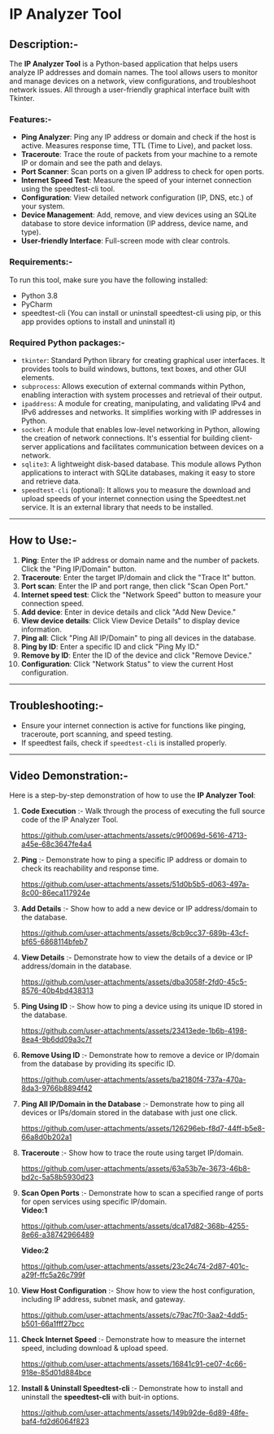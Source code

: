 # IP Analyzer Tool

## Description:-
The **IP Analyzer Tool** is a Python-based application that helps users analyze IP addresses and domain names. The tool allows users to monitor and manage devices on a network, view configurations, and troubleshoot network issues. All through a user-friendly graphical interface built with Tkinter.

### Features:-
- **Ping Analyzer**:  Ping any IP address or domain and check if the host is active. Measures response time, TTL (Time to Live), and packet loss.
- **Traceroute**:  Trace the route of packets from your machine to a remote IP or domain and see the path and delays.
- **Port Scanner**:  Scan ports on a given IP address to check for open ports.
- **Internet Speed Test**:  Measure the speed of your internet connection using the speedtest-cli tool.
- **Configuration**:  View detailed network configuration (IP, DNS, etc.) of your system.
- **Device Management**:  Add, remove, and view devices using an SQLite database to store device information (IP address, device name, and type).
- **User-friendly Interface**:  Full-screen mode with clear controls.

### Requirements:-
To run this tool, make sure you have the following installed:
- Python 3.8
- PyCharm
- speedtest-cli (You can install or uninstall speedtest-cli using pip, or this app provides options to install and uninstall it)

### Required Python packages:-
- `tkinter`: Standard Python library for creating graphical user interfaces. It provides tools to build windows, buttons, text boxes, and other GUI elements.
- `subprocess`: Allows execution of external commands within Python, enabling interaction with system processes and retrieval of their output.
- `ipaddress`: A module for creating, manipulating, and validating IPv4 and IPv6 addresses and networks. It simplifies working with IP addresses in Python.
- `socket`: A module that enables low-level networking in Python, allowing the creation of network connections. It's essential for building client-server applications and facilitates communication between devices on a network.
- `sqlite3`: A lightweight disk-based database. This module allows Python applications to interact with SQLite databases, making it easy to store and retrieve data.
- `speedtest-cli` (optional): It allows you to measure the download and upload speeds of your internet connection using the Speedtest.net service. It is an external library that needs to be installed.
---

## How to Use:-
1. **Ping**: Enter the IP address or domain name and the number of packets. Click the "Ping IP/Domain" button.
2. **Traceroute**: Enter the target IP/domain and click the "Trace It" button.
3. **Port scan**: Enter the IP and port range, then click "Scan Open Port."
4. **Internet speed test**: Click the "Network Speed" button to measure your connection speed.
5. **Add device**: Enter in device details and click "Add New Device."
6. **View device details**: Click View Device Details" to display device information.
7. **Ping all**: Click "Ping All IP/Domain" to ping all devices in the database.
8. **Ping by ID**: Enter a specific ID and click "Ping My ID."
9. **Remove by ID**: Enter the ID of the device and click "Remove Device."
10. **Configuration**: Click "Network Status" to view the current Host configuration.

---

## Troubleshooting:-
- Ensure your internet connection is active for functions like pinging, traceroute, port scanning, and speed testing.
- If speedtest fails, check if `speedtest-cli` is installed properly.

---

## Video Demonstration:-

Here is a step-by-step demonstration of how to use the **IP Analyzer Tool**:

1. **Code Execution** :- Walk through the process of executing the full source code of the IP Analyzer Tool.
   


      https://github.com/user-attachments/assets/c9f0069d-5616-4713-a45e-68c3647fe4a4


2. **Ping** :- Demonstrate how to ping a specific IP address or domain to check its reachability and response time.  
   

      https://github.com/user-attachments/assets/51d0b5b5-d063-497a-8c00-86eca117924e


3. **Add Details** :- Show how to add a new device or IP address/domain to the database.  
   

      https://github.com/user-attachments/assets/8cb9cc37-689b-43cf-bf65-6868114bfeb7



4. **View Details** :- Demonstrate how to view the details of a device or IP address/domain in the database.  
   


      https://github.com/user-attachments/assets/dba3058f-2fd0-45c5-8576-40b4bd438313


5. **Ping Using ID** :- Show how to ping a device using its unique ID stored in the database.  
   

      https://github.com/user-attachments/assets/23413ede-1b6b-4198-8ea4-9b6dd09a3c7f



6. **Remove Using ID** :- Demonstrate how to remove a device or IP/domain from the database by providing its specific ID.  
   

      https://github.com/user-attachments/assets/ba2180f4-737a-470a-8da3-9766b8894f42



7. **Ping All IP/Domain in the Database** :- Demonstrate how to ping all devices or IPs/domain stored in the database with just one click.  
   

      https://github.com/user-attachments/assets/126296eb-f8d7-44ff-b5e8-66a8d0b202a1



8. **Traceroute** :- Show how to trace the route using target IP/domain.  
   

      https://github.com/user-attachments/assets/63a53b7e-3673-46b8-bd2c-5a58b5930d23



9. **Scan Open Ports** :- Demonstrate how to scan a specified range of ports for open services using specific IP/domain.  
   **Video:1**

      https://github.com/user-attachments/assets/dca17d82-368b-4255-8e66-a38742966489

   **Video:2**

      https://github.com/user-attachments/assets/23c24c74-2d87-401c-a29f-ffc5a26c799f



10. **View Host Configuration** :- Show how to view the host configuration, including IP address, subnet mask, and gateway.  
   

      https://github.com/user-attachments/assets/c79ac7f0-3aa2-4dd5-b501-66a1fff27bcc



11. **Check Internet Speed** :- Demonstrate how to measure the internet speed, including download & upload speed.  
    


      https://github.com/user-attachments/assets/16841c91-ce07-4c66-918e-85d01d884bce


12. **Install & Uninstall Speedtest-cli** :- Demonstrate how to install and uninstall the **speedtest-cli** with buit-in options.



      https://github.com/user-attachments/assets/149b92de-6d89-48fe-baf4-fd2d6064f823

